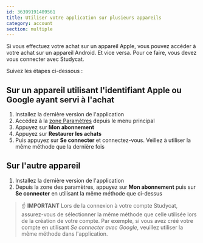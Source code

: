 ```yaml
---
id: 36399191409561
title: Utiliser votre application sur plusieurs appareils
category: account
section: multiple
---
```

Si vous effectuez votre achat sur un appareil Apple, vous pouvez accéder à votre achat sur un appareil Android. Et vice versa. Pour ce faire, vous devez vous connecter avec Studycat.

Suivez les étapes ci-dessous :

  
## Sur un appareil utilisant l'identifiant Apple ou Google ayant servi à l'achat
1. Installez la dernière version de l'application  
2. Accédez à la [zone Paramètres](https://help.studycat.com/hc/en-us/articles/34518228622105) depuis le menu principal 
3. Appuyez sur **Mon abonnement**  
4. Appuyez sur **Restaurer les achats**  
5. Puis appuyez sur **Se connecter** et connectez-vous. Veillez à utiliser la même méthode que la dernière fois

  
## Sur l'autre appareil
1. Installez la dernière version de l'application  
2. Depuis la zone des paramètres, appuyez sur **Mon abonnement** puis sur **Se connecter** en utilisant la même méthode que ci-dessus  
  
> ☝️ **IMPORTANT**
Lors de la connexion à votre compte Studycat, assurez-vous de sélectionner la même méthode que celle utilisée lors de la création de votre compte. Par exemple, si vous avez créé votre compte en utilisant _Se connecter avec Google_, veuillez utiliser la même méthode dans l'application.

